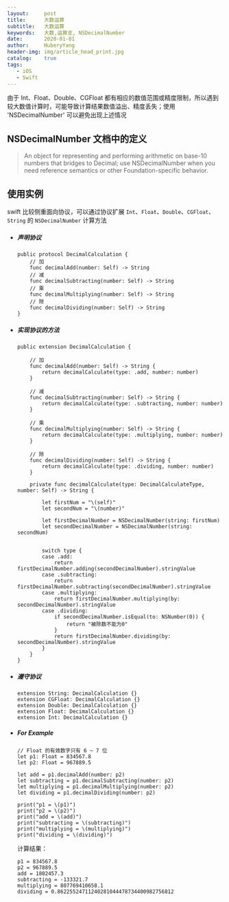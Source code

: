 ```yaml
--- 
layout:     post                      
title:      大数运算
subtitle:   大数运算
keywords:   大数,运算支, NSDecimalNumber
date:       2020-01-01                
author:     HuberyYang                
header-img: img/article_head_print.jpg
catalog:    true                     
tags:                             
   - iOS
   - Swift
---
```


由于 Int、Float、Double、CGFloat 都有相应的数值范围或精度限制，所以遇到较大数值计算时，可能导致计算结果数值溢出、精度丢失；使用 'NSDecimalNumber' 可以避免出现上述情况

## NSDecimalNumber 文档中的定义

> An object for representing and performing arithmetic on base-10 numbers that bridges to Decimal; use NSDecimalNumber when you need reference semantics or other Foundation-specific behavior.

## 使用实例

swift 比较侧重面向协议，可以通过协议扩展 `Int`、`Float`、`Double`、`CGFloat`、`String` 的 `NSDecimalNumber` 计算方法

 - ##### 声明协议
 
	~~~
	public protocol DecimalCalculation {
	    // 加
	    func decimalAdd(number: Self) -> String
	    // 减
	    func decimalSubtracting(number: Self) -> String
	    // 乘
	    func decimalMultiplying(number: Self) -> String
	    // 除
	    func decimalDividing(number: Self) -> String
	}
	~~~
 	
 - ##### 实现协议的方法

	~~~
	public extension DecimalCalculation {
	   
	    // 加
	    func decimalAdd(number: Self) -> String {
	        return decimalCalculate(type: .add, number: number)
	    }
		   
	    // 减
	    func decimalSubtracting(number: Self) -> String {
	        return decimalCalculate(type: .subtracting, number: number)
	    }
		   
	    // 乘
	    func decimalMultiplying(number: Self) -> String {
	        return decimalCalculate(type: .multiplying, number: number)
	    }
		   
	    // 除
	    func decimalDividing(number: Self) -> String {
	        return decimalCalculate(type: .dividing, number: number)
	    }
		   
	    private func decimalCalculate(type: DecimalCalculateType, number: Self) -> String {
		      
		    let firstNum = "\(self)"
		    let secondNum = "\(number)"
			      
		    let firstDecimalNumber = NSDecimalNumber(string: firstNum)
		    let secondDecimalNumber = NSDecimalNumber(string: secondNum)
			      
			       
		    switch type {
		    case .add:
		        return firstDecimalNumber.adding(secondDecimalNumber).stringValue
		    case .subtracting:
		        return firstDecimalNumber.subtracting(secondDecimalNumber).stringValue
		    case .multiplying:
		        return firstDecimalNumber.multiplying(by: secondDecimalNumber).stringValue
		    case .dividing:
		        if secondDecimalNumber.isEqual(to: NSNumber(0)) {
		            return "被除数不能为0"
		        }
		        return firstDecimalNumber.dividing(by: secondDecimalNumber).stringValue
		    }
	    }
	}
	~~~
 	
 - ##### 遵守协议
 
	~~~
	extension String: DecimalCalculation {}
	extension CGFloat: DecimalCalculation {}
	extension Double: DecimalCalculation {}
	extension Float: DecimalCalculation {}
	extension Int: DecimalCalculation {}
	~~~
 	
 - ##### For Example	
 	
	~~~
	// Float 的有效数字只有 6 ~ 7 位
	let p1: Float = 834567.8
	let p2: Float = 967889.5
	        
	let add = p1.decimalAdd(number: p2)
	let subtracting = p1.decimalSubtracting(number: p2)
	let multiplying = p1.decimalMultiplying(number: p2)
	let dividing = p1.decimalDividing(number: p2)
		
	print("p1 = \(p1)")
	print("p2 = \(p2)")
	print("add = \(add)")
	print("subtracting = \(subtracting)")
	print("multiplying = \(multiplying)")
	print("dividing = \(dividing)")
	~~~
 	
	计算结果：
 	
	~~~
	p1 = 834567.8
	p2 = 967889.5
	add = 1802457.3
	subtracting = -133321.7
	multiplying = 807769410658.1
	dividing = 0.86225524711240281044478734400982756812
	~~~
 	
 
 	

